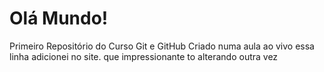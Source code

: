 # Olá Mundo!
 Primeiro Repositório do Curso Git e GitHub
Criado numa aula ao vivo
essa linha adicionei no site. que impressionante
to alterando outra vez
